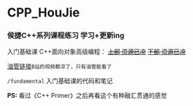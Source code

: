 # CPP_HouJie
### 侯捷C++系列课程练习  学习+更新ing  
入门基础课 C++面向对象高级编程：
~~[上部 资源已凉](https://www.bilibili.com/video/BV1aW411H7Xa?p=6)~~
~~[下部 资源已凉](https://www.bilibili.com/video/BV1sW411J7JQ?from=search&seid=14314611403696721622)~~

[油管链接](https://www.youtube.com/playlist?list=PL-X74YXt4LVZ137kKM5dNfCIC4tsScerb)`B站的视频都凉了，只有油管能看了`

`/fundamental` 入门基础课的代码和笔记

**PS:** 看过《C++ Primer》之后再看这个有种融汇贯通的感觉

